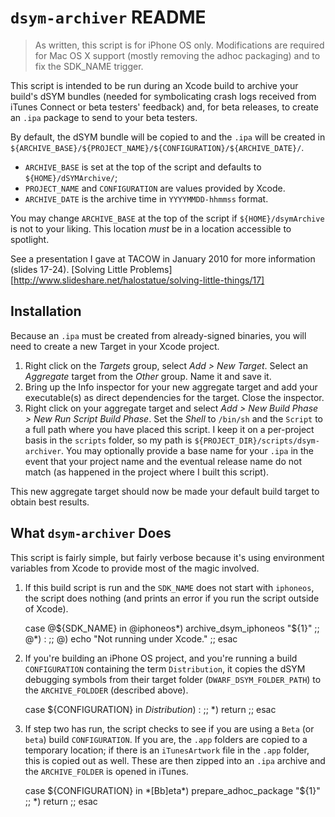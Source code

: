 # `dsym-archiver` README

> As written, this script is for iPhone OS only. Modifications are required for
> Mac OS X support (mostly removing the adhoc packaging) and to fix the
> SDK_NAME trigger.

This script is intended to be run during an Xcode build to archive your build's
dSYM bundles (needed for symbolicating crash logs received from iTunes Connect
or beta testers' feedback) and, for beta releases, to create an `.ipa` package to
send to your beta testers.

By default, the dSYM bundle will be copied to and the `.ipa` will be created in
`${ARCHIVE_BASE}/${PROJECT_NAME}/${CONFIGURATION}/${ARCHIVE_DATE}/`.
* `ARCHIVE_BASE` is set at the top of the script and defaults to
  `${HOME}/dSYMArchive/`;
* `PROJECT_NAME` and `CONFIGURATION` are values provided by Xcode.
* `ARCHIVE_DATE` is the archive time in `YYYYMMDD-hhmmss` format.

You may change `ARCHIVE_BASE` at the top of the script if `${HOME}/dsymArchive`
is not to your liking. This location _must_ be in a location accessible to
spotlight.

See a presentation I gave at TACOW in January 2010 for more information (slides
17-24). [Solving Little Problems][http://www.slideshare.net/halostatue/solving-little-things/17]

## Installation

Because an `.ipa` must be created from already-signed binaries, you will need
to create a new Target in your Xcode project.

1. Right click on the _Targets_ group, select _Add > New Target_. Select an
   _Aggregate_ target from the _Other_ group. Name it and save it.
2. Bring up the Info inspector for your new aggregate target and add your
   executable(s) as direct dependencies for the target. Close the inspector.
3. Right click on your aggregate target and select _Add > New Build Phase > New
   Run Script Build Phase_. Set the _Shell_ to `/bin/sh` and the `Script` to a
   full path where you have placed this script. I keep it on a per-project
   basis in the `scripts` folder, so my path is
   `${PROJECT_DIR}/scripts/dsym-archiver`. You may optionally provide a
   base name for your `.ipa` in the event that your project name and the
   eventual release name do not match (as happened in the project where I built
   this script).

This new aggregate target should now be made your default build target to
obtain best results.

## What `dsym-archiver` Does

This script is fairly simple, but fairly verbose because it's using environment
variables from Xcode to provide most of the magic involved.

1. If this build script is run and the `SDK_NAME` does not start with
   `iphoneos`, the script does nothing (and prints an error if you run the
   script outside of Xcode).

      case @${SDK_NAME} in
        @iphoneos*)   archive_dsym_iphoneos "${1}" ;;
        @*)           : ;;
        @)            echo "Not running under Xcode." ;;
      esac

2. If you're building an iPhone OS project, and you're running a build
   `CONFIGURATION` containing the term `Distribution`, it copies the dSYM
   debugging symbols from their target folder (`DWARF_DSYM_FOLDER_PATH`) to the
   `ARCHIVE_FOLDDER` (described above).

      case ${CONFIGURATION} in
        *Distribution*) : ;;
        *)              return ;;
      esac

3. If step two has run, the script checks to see if you are using a `Beta` (or
   `beta`) build `CONFIGURATION`. If you are, the `.app` folders are copied to
   a temporary location; if there is an `iTunesArtwork` file in the `.app`
   folder, this is copied out as well. These are then zipped into an `.ipa`
   archive and the `ARCHIVE_FOLDER` is opened in iTunes.

      case ${CONFIGURATION} in
        *[Bb]eta*)  prepare_adhoc_package "${1}" ;;
        *)          return ;;
      esac


